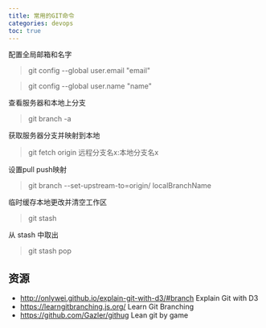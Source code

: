 ```yaml
---
title: 常用的GIT命令
categories: devops
toc: true
---
```



配置全局邮箱和名字

> git config --global user.email "email"

> git config --global user.name "name"


查看服务器和本地上分支

> git branch -a

获取服务器分支并映射到本地

> git fetch origin 远程分支名x:本地分支名x


设置pull  push映射

> git branch --set-upstream-to=origin/<branch> localBranchName



临时缓存本地更改并清空工作区

> git stash 

从 stash 中取出

> git stash pop

## 资源

- http://onlywei.github.io/explain-git-with-d3/#branch  Explain Git with D3
- https://learngitbranching.js.org/ Learn Git Branching
- https://github.com/Gazler/githug Lean git by game 


